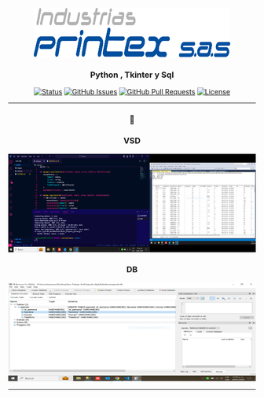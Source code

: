<p align="center">
  <a href="" rel="noopener">
 <img width=400px height=100px src="/images/Logo Printex [Convertido].png" alt="Project logo"></a>
</p>

<h3 align="center">Python , Tkinter y Sql </h3>

<div align="center">

[![Status](https://img.shields.io/badge/status-active-success.svg)]()
[![GitHub Issues](https://img.shields.io/github/issues/kylelobo/The-Documentation-Compendium.svg)](https://github.com/kylelobo/The-Documentation-Compendium/issues)
[![GitHub Pull Requests](https://img.shields.io/github/issues-pr/kylelobo/The-Documentation-Compendium.svg)](https://github.com/kylelobo/The-Documentation-Compendium/pulls)
[![License](https://img.shields.io/badge/license-MIT-blue.svg)](/LICENSE)

</div>

---
<div align="center" >
<h3>📝</h3>

<h3>VSD</h3>
<img width=600px height=200px src="/images/CapturaVisual.PNG" alt="Projectlogo">
<h3>DB</h3>
<img width=600px height=200px src="/images/CapturaBasedeDatos.PNG" alt="Projectlogo">
</div>
<hr></hr>

</a>
